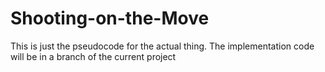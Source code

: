 # Shooting-on-the-Move
This is just the pseudocode for the actual thing. The implementation code will be in a branch of the current project
